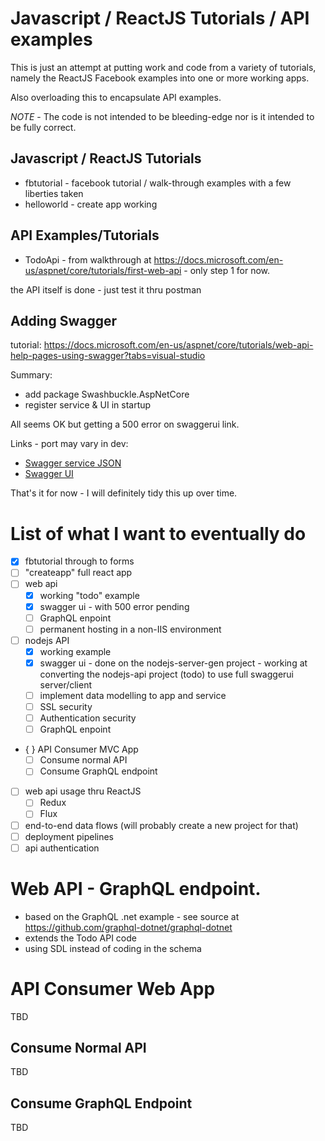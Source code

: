 # Javascript / ReactJS Tutorials / API examples

This is just an attempt at putting work and code from a variety of tutorials, namely the ReactJS Facebook examples into one or more working apps.  

Also overloading this to encapsulate API examples.

*NOTE* - The code is not intended to be bleeding-edge nor is it intended to be fully correct.

## Javascript / ReactJS Tutorials
- fbtutorial - facebook tutorial / walk-through examples with a few liberties taken
- helloworld - create app working

## API Examples/Tutorials
- TodoApi - from walkthrough at https://docs.microsoft.com/en-us/aspnet/core/tutorials/first-web-api - only step 1 for now. 

the API itself is done - just test it thru postman

## Adding Swagger

tutorial: https://docs.microsoft.com/en-us/aspnet/core/tutorials/web-api-help-pages-using-swagger?tabs=visual-studio

Summary:
- add package Swashbuckle.AspNetCore
- register service & UI in startup

All seems OK but getting a 500 error on swaggerui link.

Links - port may vary in dev:
* [Swagger service JSON](http://localhost:61022/swagger/v1/swagger.json)
* [Swagger UI](http://localhost:61022/swagger)

That's it for now - I will definitely tidy this up over time.

# List of what I want to eventually do

- [x] fbtutorial through to forms
- [ ] "createapp" full react app
- [ ] web api 
  - [x] working "todo" example
  - [x] swagger ui - with 500 error pending
  - [ ] GraphQL enpoint
  - [ ] permanent hosting in a non-IIS environment
- [ ] nodejs API 
  - [x] working example
  - [X] swagger ui - done on the nodejs-server-gen project - working at converting the nodejs-api project (todo) to use full swaggerui server/client
  - [ ] implement data modelling to app and service
  - [ ] SSL security
  - [ ] Authentication security
  - [ ] GraphQL enpoint
- { } API Consumer MVC App
  - [ ] Consume normal API
  - [ ] Consume GraphQL endpoint
 - [ ] web api usage thru ReactJS
   - [ ] Redux 
   - [ ] Flux
 - [ ] end-to-end data flows (will probably create a new project for that)
 - [ ] deployment pipelines
 - [ ] api authentication
 
# Web API - GraphQL endpoint.

- based on the GraphQL .net example - see source at https://github.com/graphql-dotnet/graphql-dotnet
- extends the Todo API code
- using SDL instead of coding in the schema



 
# API Consumer Web App

TBD

## Consume Normal API

TBD

## Consume GraphQL Endpoint

TBD 

